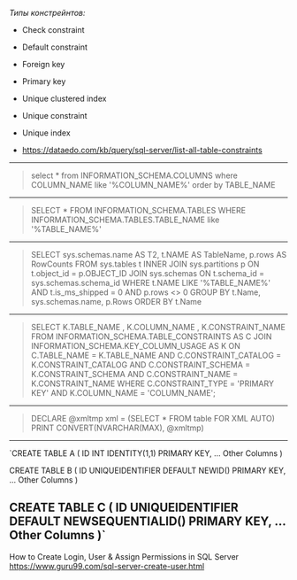*Типы констрейнтов:*

- Check constraint
- Default constraint
- Foreign key
- Primary key
- Unique clustered index
- Unique constraint
- Unique index

- https://dataedo.com/kb/query/sql-server/list-all-table-constraints
--------------------------------------------
> select * from INFORMATION_SCHEMA.COLUMNS 
> where COLUMN_NAME like '%COLUMN_NAME%' 
> order by TABLE_NAME
--------------------------------------------
> SELECT *
> FROM INFORMATION_SCHEMA.TABLES 
> WHERE INFORMATION_SCHEMA.TABLES.TABLE_NAME like '%TABLE_NAME%'
--------------------------------------------
> SELECT sys.schemas.name AS T2,
>     t.NAME AS TableName,
>     p.rows AS RowCounts
> FROM 
>     sys.tables t
> INNER JOIN 
>     sys.partitions p ON t.object_id = p.OBJECT_ID 
> JOIN sys.schemas ON t.schema_id = sys.schemas.schema_id
> WHERE 
>     t.NAME LIKE '%TABLE_NAME%' 
>     AND t.is_ms_shipped = 0
>     AND p.rows <> 0
> GROUP BY 
>     t.Name, sys.schemas.name, p.Rows
> ORDER BY 
>     t.Name
--------------------------------------------
> SELECT  K.TABLE_NAME ,
>     K.COLUMN_NAME ,
>     K.CONSTRAINT_NAME
> FROM    INFORMATION_SCHEMA.TABLE_CONSTRAINTS AS C
>         JOIN INFORMATION_SCHEMA.KEY_COLUMN_USAGE AS K ON C.TABLE_NAME = K.TABLE_NAME
>                                                          AND C.CONSTRAINT_CATALOG = K.CONSTRAINT_CATALOG
>                                                          AND C.CONSTRAINT_SCHEMA = K.CONSTRAINT_SCHEMA
>                                                          AND C.CONSTRAINT_NAME = K.CONSTRAINT_NAME
> WHERE   C.CONSTRAINT_TYPE = 'PRIMARY KEY'
>         AND K.COLUMN_NAME = 'COLUMN_NAME';
--------------------------------------------
> DECLARE @xmltmp xml = (SELECT * FROM table FOR XML AUTO)
> PRINT CONVERT(NVARCHAR(MAX), @xmltmp)
--------------------------------------------
`CREATE TABLE A
(
ID INT IDENTITY(1,1) PRIMARY KEY,
... Other Columns
)

CREATE TABLE B
(
ID UNIQUEIDENTIFIER DEFAULT NEWID() PRIMARY KEY,
... Other Columns
)

CREATE TABLE C
(
ID UNIQUEIDENTIFIER DEFAULT NEWSEQUENTIALID() PRIMARY KEY,
... Other Columns
)`
--------------------------------------------
How to Create Login, User & Assign Permissions in SQL Server
https://www.guru99.com/sql-server-create-user.html
